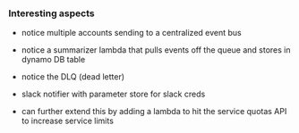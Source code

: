 ### Interesting aspects

* notice multiple accounts sending to a centralized event bus

* notice a summarizer lambda that pulls events off the queue and stores in dynamo DB table
* notice the DLQ (dead letter)

* slack notifier with parameter store for slack creds


* can further extend this by adding a lambda to hit the service quotas API to increase service limits